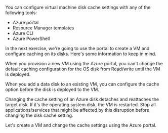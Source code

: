 You can configure virtual machine disk cache settings with any of the following tools:

- Azure portal
- Resource Manager templates
- Azure CLI
- Azure PowerShell

In the next exercise, we're going to use the portal to create a VM and configure caching on its disks. Here's some information to keep in mind. 

When you provision a new VM using the Azure portal, you can't change the default caching configuration for the OS disk from Read/write until the VM is deployed.

When you add a data disk to an existing VM, you can configure the cache option before the disk is deployed to the VM.

Changing the cache setting of an Azure disk detaches and reattaches the target disk. If it's the operating system disk, the VM is restarted. Stop all applications/services that might be affected by this disruption before changing the disk cache setting.

Let's create a VM and change the cache settings using the Azure portal.
